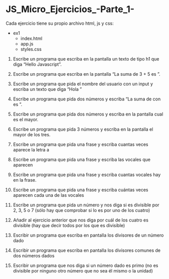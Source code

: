 # JS_Micro_Ejercicios_-Parte_1-

Cada ejercicio tiene su propio archivo html, js y css:
- ex1
   - index.html
   - app.js
   - styles.css


1. Escribe un programa que escriba en la pantalla un texto de tipo h1 que diga “Hello Javascript”.

2. Escribe un programa que escriba en la pantalla “La suma de 3 + 5 es <resultado>”.

3. Escribe un programa que pida el nombre del usuario con un input y escriba un texto que diga “Hola <nombre-de-usuario>”

4. Escribe un programa que pida dos números y escriba “La suma de <numero-uno> con <numero-dos> es <resultado>”.

5. Escribe un programa que pida dos números y escriba en la pantalla cual es el mayor.

6. Escribe un programa que pida 3 números y escriba en la pantalla el mayor de los tres.

7. Escribe un programa que pida una frase y escriba cuantas veces aparece la letra a

8. Escribe un programa que pida una frase y escriba las vocales que aparecen

9. Escribe un programa que pida una frase y escriba cuantas vocales hay en la frase.

10. Escribe un programa que pida una frase y escriba cuántas veces aparecen cada una de las vocales

11. Escribe un programa que pida un número y nos diga si es divisible por 2, 3, 5 o 7 (sólo hay que comprobar si lo es por uno de los cuatro)

12. Añadir al ejercicio anterior que nos diga por cuál de los cuatro es divisible (hay que decir todos por los que es divisible)

13. Escribir un programa que escriba en pantalla los divisores de un número dado

14. Escribir un programa que escriba en pantalla los divisores comunes de dos números dados

15. Escribir un programa que nos diga si un número dado es primo (no es divisible por ninguno otro número que no sea él mismo o la unidad)
